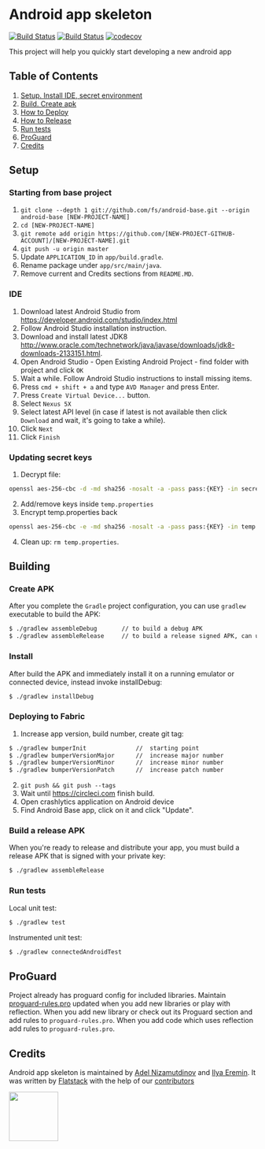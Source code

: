 Android app skeleton
=======================================
[![Build Status](https://circleci.com/gh/fs/android-base.png?style=shield&circle-token=c932b3e8650c436df970e9d1e9e06e8ef8fc9893)](https://circleci.com/gh/fs/android-base)
[![Build Status](https://travis-ci.org/fs/android-base.png)](https://travis-ci.org/fs/android-base/pull_requests)
[![codecov](https://codecov.io/gh/fs/android-base/branch/master/graph/badge.svg)](https://codecov.io/gh/fs/android-base)

This project will help you quickly start developing a new android app

## Table of Contents
1. [Setup. Install IDE, secret environment](#setup)
1. [Build. Create apk](#building)
1. [How to Deploy](#deploying-to-fabric)
1. [How to Release](#build-a-release-apk)
1. [Run tests](#run-tests)
1. [ProGuard](#proguard)
1. [Credits](#credits)

## Setup
### Starting from base project
1. `git clone --depth 1 git://github.com/fs/android-base.git --origin android-base [NEW-PROJECT-NAME]`
1. `cd [NEW-PROJECT-NAME]`
1. `git remote add origin https://github.com/[NEW-PROJECT-GITHUB-ACCOUNT]/[NEW-PROJECT-NAME].git`
1. `git push -u origin master`
1. Update `APPLICATION_ID` in `app/build.gradle`.
1. Rename package under `app/src/main/java`.
1. Remove current and Credits sections from `README.MD`.

### IDE
1. Download latest Android Studio from https://developer.android.com/studio/index.html
1. Follow Android Studio installation instruction.
1. Download and install latest JDK8 http://www.oracle.com/technetwork/java/javase/downloads/jdk8-downloads-2133151.html.
1. Open Android Studio - Open Existing Android Project - find folder with project and click `OK`
1. Wait a while. Follow Android Studio instructions to install missing items.
1. Press `cmd + shift + a` and type `AVD Manager` and press Enter.
1. Press `Create Virtual Device...` button.
1. Select `Nexus 5X`
1. Select latest API level (in case if latest is not available then click `Download` and wait, it's going to take a while).
1. Click `Next`
1. Click `Finish`

### Updating secret keys
1. Decrypt file:

```bash
openssl aes-256-cbc -d -md sha256 -nosalt -a -pass pass:{KEY} -in secrets/keys.properties.crypted > temp.properties
```

2. Add/remove keys inside `temp.properties`
3. Encrypt temp.properties back

```bash
openssl aes-256-cbc -e -md sha256 -nosalt -a -pass pass:{KEY} -in temp.properties -out ./secrets/keys.properties.crypted

```

4. Clean up: `rm temp.properties`.

## Building
### Create APK
After you complete the `Gradle` project configuration, you can use `gradlew` executable to build the APK:
```bash
$ ./gradlew assembleDebug       // to build a debug APK
$ ./gradlew assembleRelease     // to build a release signed APK, can upload to Market
```
### Install
After build the APK and immediately install it on a running emulator or connected device, instead invoke installDebug:
```bash
$ ./gradlew installDebug
```

### Deploying to Fabric
1. Increase app version, build number, create git tag:
```bash
$ ./gradlew bumperInit              //  starting point
$ ./gradlew bumperVersionMajor      //  increase major number
$ ./gradlew bumperVersionMinor      //  increase minor number
$ ./gradlew bumperVersionPatch      //  increase patch number
```
2. `git push && git push --tags`
2. Wait until https://circleci.com finish build.
2. Open crashlytics application on Android device
2. Find Android Base app, click on it and click "Update".

### Build a release APK
When you're ready to release and distribute your app, you must build a release APK that is signed with your private key:
```bash
$ ./gradlew assembleRelease
```

### Run tests
Local unit test:
```bash
$ ./gradlew test
```
Instrumented unit test:
```bash
$ ./gradlew connectedAndroidTest
```

## ProGuard
Project already has proguard config for included libraries.
Maintain [proguard-rules.pro](https://github.com/fs/android-base/blob/master/app/proguard-rules.pro) updated when you add new libraries or play with reflection.
When you add new library or check out its Proguard section and add rules to `proguard-rules.pro`.
When you add code which uses reflection add rules to `proguard-rules.pro`.

## Credits
Android app skeleton is maintained by [Adel Nizamutdinov](http://github.com/adelnizamutdinov) and [Ilya Eremin](http://github.com/ilyaeremin).
It was written by [Flatstack](http://www.flatstack.com) with the help of our
[contributors](http://github.com/fs/android-base/contributors)

[<img src="http://www.flatstack.com/logo.svg" width="100"/>](http://www.flatstack.com)